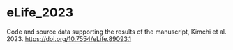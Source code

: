# eLife_2023
Code and source data supporting the results of the manuscript, Kimchi et al. 2023.  https://doi.org/10.7554/eLife.89093.1
